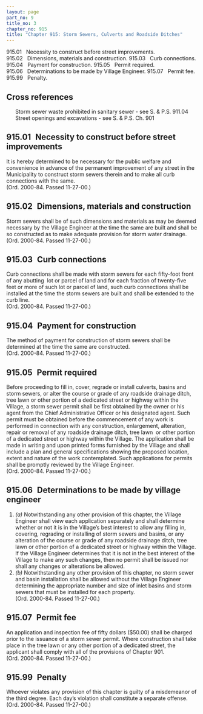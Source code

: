 ```yaml
---
layout: page
part_no: 9
title_no: 3
chapter_no: 915
title: "Chapter 915: Storm Sewers, Culverts and Roadside Ditches"
---
```


915.01   Necessity to construct before street improvements.
915.02   Dimensions, materials and construction.
915.03   Curb connections.
915.04   Payment for construction.
915.05   Permit required.
915.06   Determinations to be made by Village Engineer.
915.07   Permit fee.
915.99   Penalty.

## Cross references

      Storm sewer waste prohibited in sanitary sewer - see S. & P.S.
911.04
      Street openings and excavations - see S. & P.S. Ch.
901

## 915.01   Necessity to construct before street improvements

It is hereby determined to be necessary for the public welfare and
convenience in advance of the permanent improvement of any street in the
Municipality to construct storm sewers therein and to make all curb connections
with the same.  
(Ord. 2000-84. Passed 11-27-00.)

## 915.02   Dimensions, materials and construction

Storm sewers shall be of such dimensions and materials as may be deemed
necessary by the Village Engineer at the time the same are built and shall be
so constructed as to make adequate provision for storm water drainage.   
(Ord. 2000-84. Passed 11-27-00.)

## 915.03   Curb connections

Curb connections shall be made with storm sewers for each fifty-foot front
of any abutting  lot or parcel of land and for each fraction of twenty-five
feet or more of such lot or parcel of land, such curb connections shall be
installed at the time the storm sewers are built and shall be extended to the
curb line.  
(Ord. 2000-84. Passed 11-27-00.)

## 915.04   Payment for construction

The method of payment for construction of storm sewers shall be determined
at the time the same are constructed.   
(Ord. 2000-84. Passed 11-27-00.)

## 915.05   Permit required

Before proceeding to fill in, cover, regrade or install culverts, basins and
storm sewers, or alter the course or grade of any roadside drainage ditch, tree
lawn or other portion of a dedicated street or highway within the Village, a
storm sewer permit shall be first obtained by the owner or his agent from the
Chief Administrative Officer or his designated agent. Such permit must be
obtained before the commencement of any work is performed in connection with
any construction, enlargement, alteration, repair or removal of any roadside
drainage ditch, tree lawn  or other portion of a dedicated street or highway
within the Village. The application shall be made in writing and upon printed
forms furnished by the Village and shall include a plan and general
specifications showing the proposed location, extent and nature of the work
contemplated. Such applications for permits shall be promptly reviewed by the
Village Engineer.  
(Ord. 2000-84. Passed 11-27-00.)

## 915.06   Determinations to be made by village engineer

<p class="Markdown-list--a-1-A"></p>

1. _(a)_ Notwithstanding any other provision of this chapter, the Village
Engineer shall view each application separately and shall determine whether or
not it is in the Village’s best interest to allow any filling in, covering,
regrading or installing of storm sewers and basins, or any alteration of the
course or grade of any roadside drainage ditch, tree lawn or other portion of a
dedicated street or highway within the Village. If the Village Engineer
determines that it is not in the best interest of the Village to make any such
changes, then no permit shall be issued nor shall any changes or alterations be
allowed.
2. _(b)_ Notwithstanding any other provision of this chapter, no storm sewer
and basin installation shall be allowed without the Village Engineer
determining the appropriate number and size of inlet basins and storm sewers
that must be installed for each property.  
(Ord. 2000-84. Passed 11-27-00.)

## 915.07   Permit fee

An application and inspection fee of fifty dollars ($50.00) shall be charged
prior to the issuance of a storm sewer permit. Where construction shall take
place in the tree lawn or any other portion of a dedicated street, the
applicant shall comply with all of the provisions of Chapter 901.   
(Ord. 2000-84. Passed 11-27-00.)

## 915.99   Penalty

Whoever violates any provision of this chapter is guilty of a misdemeanor of
the third degree. Each day’s violation shall constitute a separate offense.  
(Ord. 2000-84. Passed 11-27-00.)
